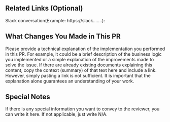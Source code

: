 ## Related Links (Optional)
Slack conversation(Example: https://slack.......):


## What Changes You Made in This PR
Please provide a technical explanation of the implementation you performed in this PR. For example, it could be a brief description of the business logic you implemented or a simple explanation of the improvements made to solve the issue. If there are already existing documents explaining this content, copy the context (summary) of that text here and include a link. However, simply pasting a link is not sufficient. It is important that the explanation alone guarantees an understanding of your work.
 
## Special Notes
If there is any special information you want to convey to the reviewer, you can write it here.
If not applicable, just write N/A.
